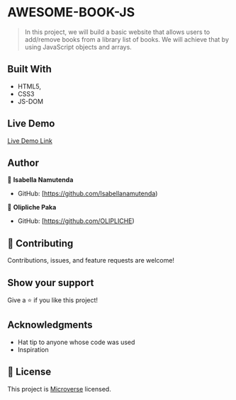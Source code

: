 # AWESOME-BOOK-JS


> In this project, we will build a basic website that allows users to add/remove books from a library list of books. We will achieve that by using JavaScript objects and arrays. 

## Built With

- HTML5, 
- CSS3 
- JS-DOM

## Live Demo

[Live Demo Link](https://isabellanamutenda.github.io/Awesome-book-js/)




## Author

👤 **Isabella Namutenda**

- GitHub: [https://github.com/Isabellanamutenda)


👤 **Olipliche Paka**

- GitHub: [https://github.com/OLIPLICHE)

## 🤝 Contributing

Contributions, issues, and feature requests are welcome!

## Show your support

Give a ⭐️ if you like this project!

## Acknowledgments

- Hat tip to anyone whose code was used
- Inspiration

## 📝 License

This project is [Microverse](https://www.microverse.org/) licensed.
